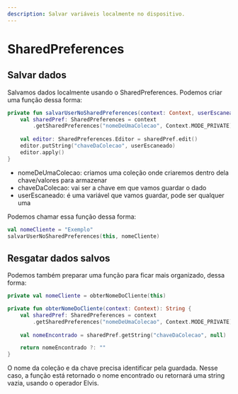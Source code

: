 ```yaml
---
description: Salvar variáveis localmente no dispositivo.
---
```


# SharedPreferences

## Salvar dados

Salvamos dados localmente usando o SharedPreferences. Podemos criar uma função dessa forma:

```kotlin
private fun salvarUserNoSharedPreferences(context: Context, userEscaneado: String) {
    val sharedPref: SharedPreferences = context
        .getSharedPreferences("nomeDeUmaColecao", Context.MODE_PRIVATE)
    
    val editor: SharedPreferences.Editor = sharedPref.edit()
    editor.putString("chaveDaColecao", userEscaneado)
    editor.apply()
}
```

* nomeDeUmaColecao: criamos uma coleção onde criaremos dentro dela chave/valores para armazenar
* chaveDaColecao: vai ser a chave em que vamos guardar o dado
* userEscaneado: é uma variável que vamos guardar, pode ser qualquer uma

Podemos chamar essa função dessa forma:

```kotlin
val nomeCliente = "Exemplo"
salvarUserNoSharedPreferences(this, nomeCliente)
```

## Resgatar dados salvos

Podemos também preparar uma função para ficar mais organizado, dessa forma:

```kotlin
private val nomeCliente = obterNomeDoCliente(this)

private fun obterNomeDoCliente(context: Context): String {
    val sharedPref: SharedPreferences = context
        .getSharedPreferences("nomeDeUmaColecao", Context.MODE_PRIVATE)
    
    val nomeEncontrado = sharedPref.getString("chaveDaColecao", null)

    return nomeEncontrado ?: ""
}
```

O nome da coleção e da chave precisa identificar pela guardada. Nesse caso, a função está retornado o nome encontrado ou retornará uma string vazia, usando o operador Elvis.
